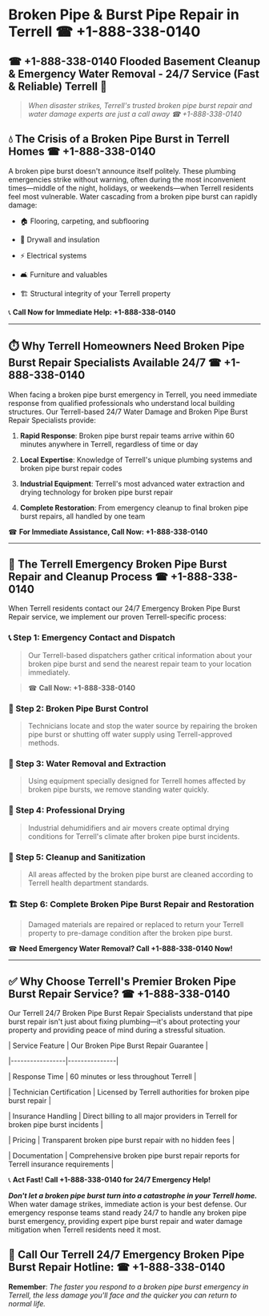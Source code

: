 # Broken Pipe & Burst Pipe Repair in Terrell ☎ +1-888-338-0140  
## ☎ +1-888-338-0140 Flooded Basement Cleanup & Emergency Water Removal - 24/7 Service (Fast & Reliable) Terrell 🚨  

> *When disaster strikes, Terrell's trusted broken pipe burst repair and water damage experts are just a call away ☎ +1-888-338-0140*  

## 💧 The Crisis of a Broken Pipe Burst in Terrell Homes ☎ +1-888-338-0140  

A broken pipe burst doesn't announce itself politely. These plumbing emergencies strike without warning, often during the most inconvenient times—middle of the night, holidays, or weekends—when Terrell residents feel most vulnerable. Water cascading from a broken pipe burst can rapidly damage:  

* 🏠 Flooring, carpeting, and subflooring  
* 🧱 Drywall and insulation  
* ⚡ Electrical systems  
* 🛋️ Furniture and valuables  
* 🏗️ Structural integrity of your Terrell property  

📞 **Call Now for Immediate Help: +1-888-338-0140**  

---  

## ⏱️ Why Terrell Homeowners Need Broken Pipe Burst Repair Specialists Available 24/7 ☎ +1-888-338-0140  

When facing a broken pipe burst emergency in Terrell, you need immediate response from qualified professionals who understand local building structures. Our Terrell-based 24/7 Water Damage and Broken Pipe Burst Repair Specialists provide:  

1. **Rapid Response**: Broken pipe burst repair teams arrive within 60 minutes anywhere in Terrell, regardless of time or day  
2. **Local Expertise**: Knowledge of Terrell's unique plumbing systems and broken pipe burst repair codes  
3. **Industrial Equipment**: Terrell's most advanced water extraction and drying technology for broken pipe burst repair  
4. **Complete Restoration**: From emergency cleanup to final broken pipe burst repairs, all handled by one team  

☎ **For Immediate Assistance, Call Now: +1-888-338-0140**  

---  

## 🔧 The Terrell Emergency Broken Pipe Burst Repair and Cleanup Process ☎ +1-888-338-0140  

When Terrell residents contact our 24/7 Emergency Broken Pipe Burst Repair service, we implement our proven Terrell-specific process:  

### 📞 Step 1: Emergency Contact and Dispatch  
> Our Terrell-based dispatchers gather critical information about your broken pipe burst and send the nearest repair team to your location immediately.  
> ☎ **Call Now: +1-888-338-0140**  

### 🚿 Step 2: Broken Pipe Burst Control  
> Technicians locate and stop the water source by repairing the broken pipe burst or shutting off water supply using Terrell-approved methods.  

### 🌊 Step 3: Water Removal and Extraction  
> Using equipment specially designed for Terrell homes affected by broken pipe bursts, we remove standing water quickly.  

### 💨 Step 4: Professional Drying  
> Industrial dehumidifiers and air movers create optimal drying conditions for Terrell's climate after broken pipe burst incidents.  

### 🧼 Step 5: Cleanup and Sanitization  
> All areas affected by the broken pipe burst are cleaned according to Terrell health department standards.  

### 🏗️ Step 6: Complete Broken Pipe Burst Repair and Restoration  
> Damaged materials are repaired or replaced to return your Terrell property to pre-damage condition after the broken pipe burst.  

☎ **Need Emergency Water Removal? Call +1-888-338-0140 Now!**  

---  

## ✅ Why Choose Terrell's Premier Broken Pipe Burst Repair Service? ☎ +1-888-338-0140  

Our Terrell 24/7 Broken Pipe Burst Repair Specialists understand that pipe burst repair isn't just about fixing plumbing—it's about protecting your property and providing peace of mind during a stressful situation.  

| Service Feature | Our Broken Pipe Burst Repair Guarantee |  
|-----------------|---------------|  
| Response Time | 60 minutes or less throughout Terrell |  
| Technician Certification | Licensed by Terrell authorities for broken pipe burst repair |  
| Insurance Handling | Direct billing to all major providers in Terrell for broken pipe burst incidents |  
| Pricing | Transparent broken pipe burst repair with no hidden fees |  
| Documentation | Comprehensive broken pipe burst repair reports for Terrell insurance requirements |  

📞 **Act Fast! Call +1-888-338-0140 for 24/7 Emergency Help!**  

***Don't let a broken pipe burst turn into a catastrophe in your Terrell home.*** When water damage strikes, immediate action is your best defense. Our emergency response teams stand ready 24/7 to handle any broken pipe burst emergency, providing expert pipe burst repair and water damage mitigation when Terrell residents need it most.  

## 📱 Call Our Terrell 24/7 Emergency Broken Pipe Burst Repair Hotline: ☎ +1-888-338-0140  

**Remember**: *The faster you respond to a broken pipe burst emergency in Terrell, the less damage you'll face and the quicker you can return to normal life.*